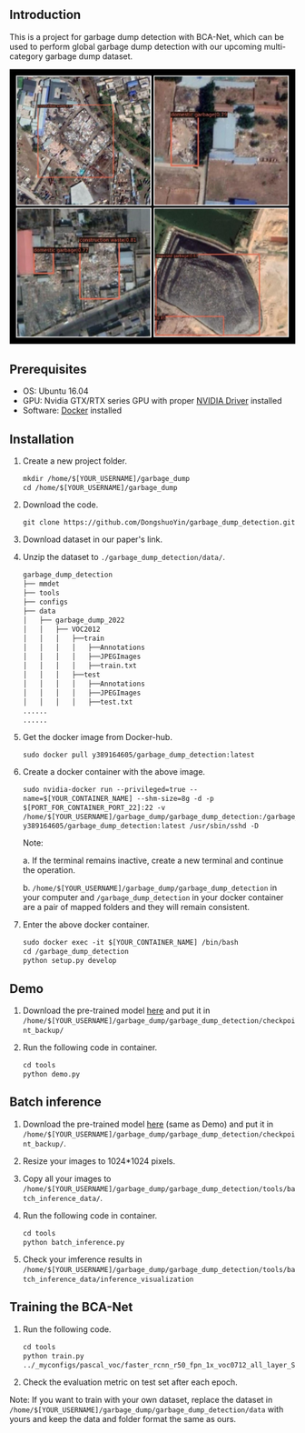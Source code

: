 ## Introduction

This is a project for garbage dump detection with BCA-Net, which can be used to perform global garbage dump 
detection with our upcoming multi-category garbage dump 
dataset.

![demo image](resources/examples.jpg)

## Prerequisites

- OS: Ubuntu 16.04
- GPU: Nvidia GTX/RTX series GPU with proper [NVIDIA Driver](https://www.nvidia.com/Download/index.aspx?lang=en-us) installed
- Software: [Docker](https://www.docker.com/) installed

## Installation
  
1. Create a new project folder.
    ```shell
    mkdir /home/$[YOUR_USERNAME]/garbage_dump
    cd /home/$[YOUR_USERNAME]/garbage_dump
    ```
2. Download the code.
    ```shell
    git clone https://github.com/DongshuoYin/garbage_dump_detection.git
    ```
3. Download dataset in our paper's link. 

4. Unzip the dataset to `./garbage_dump_detection/data/`.
    ```none 
    garbage_dump_detection
    ├── mmdet
    ├── tools
    ├── configs
    ├── data
    │   ├── garbage_dump_2022
    │   │   ├── VOC2012
    │   │   │   ├──train
    │   │   │   │   ├──Annotations
    │   │   │   │   ├──JPEGImages
    │   │   │   │   ├──train.txt
    │   │   │   ├──test
    │   │   │   │   ├──Annotations
    │   │   │   │   ├──JPEGImages
    │   │   │   │   ├──test.txt
    ......
    ......
    ```

5. Get the docker image from Docker-hub.
    ```shell
    sudo docker pull y389164605/garbage_dump_detection:latest
    ```
   
6. Create a docker container with the above image.
    ```shell
    sudo nvidia-docker run --privileged=true --name=$[YOUR_CONTAINER_NAME] --shm-size=8g -d -p $[PORT_FOR_CONTAINER_PORT_22]:22 -v /home/$[YOUR_USERNAME]/garbage_dump/garbage_dump_detection:/garbage_dump_detection y389164605/garbage_dump_detection:latest /usr/sbin/sshd -D
    ```
   Note: 
   
    a. If the terminal remains inactive, create a new terminal and continue the operation.
    
    b. `/home/$[YOUR_USERNAME]/garbage_dump/garbage_dump_detection` in your computer and `/garbage_dump_detection` in your docker container are a pair of mapped folders and they will remain consistent.
7. Enter the above docker container.
    ```shell
    sudo docker exec -it $[YOUR_CONTAINER_NAME] /bin/bash
    cd /garbage_dump_detection
    python setup.py develop
    ```
   
## Demo

1. Download the pre-trained model [here]() and put it in `/home/$[YOUR_USERNAME]/garbage_dump/garbage_dump_detection/checkpoint_backup/`

2. Run the following code in container.
    ```shell
    cd tools
    python demo.py
    ```

## Batch inference

1. Download the pre-trained model [here]() (same as Demo) and put it in `/home/$[YOUR_USERNAME]/garbage_dump/garbage_dump_detection/checkpoint_backup/`.

2. Resize your images to 1024*1024 pixels.

3. Copy all your images to `/home/$[YOUR_USERNAME]/garbage_dump/garbage_dump_detection/tools/batch_inference_data/`.

4. Run the following code in container.
    ```shell
    cd tools
    python batch_inference.py
    ```

5. Check your imference results in `/home/$[YOUR_USERNAME]/garbage_dump/garbage_dump_detection/tools/batch_inference_data/inference_visualization`

## Training the BCA-Net

1. Run the following code.
    ```shell
    cd tools 
    python train.py ../_myconfigs/pascal_voc/faster_rcnn_r50_fpn_1x_voc0712_all_layer_SE_with_ClassBalancedDataset_and_low_nms_score_config_and_data_augumentation.py
    ```
2. Check the evaluation metric on test set after each epoch.

Note: If you want to train with your own dataset, replace the dataset in `/home/$[YOUR_USERNAME]/garbage_dump/garbage_dump_detection/data` with yours and keep the data and folder format the same as ours.
